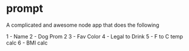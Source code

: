 prompt
======
A complicated and awesome node app that does the following

1 - Name
2 - Dog Prom 2
3 - Fav Color
4 - Legal to Drink
5 - F to C temp calc
6 - BMI calc
